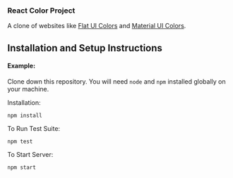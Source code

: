 ### React Color Project

A clone of websites like [Flat UI Colors](https://flatuicolors.com/) and [Material UI Colors](http://materialuicolors.co/?utm_source=launchers).

## Installation and Setup Instructions

#### Example:

Clone down this repository. You will need `node` and `npm` installed globally on your machine.

Installation:

`npm install`

To Run Test Suite:

`npm test`

To Start Server:

`npm start`
